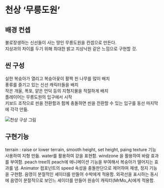 
# 천상 ‘무릉도원’ 


## 배경 컨셉
불로장생하는 신선들이 사는 땅인 무릉도원을 컨셉으로 만든다.  
지상과의 차이를 두기 위해 최대한 밝고 지상낙원 같은 느낌으로 구현할 것.   


## 씬 구성
실한 복숭아가 열리고 복숭아꽃이 활짝 핀 나무를 많이 배치  
풍류를 즐기고 있는 신선 캐릭터들을 배치  
작은 개울, 폭포, 얕은 언덕 등의 지형지물을 적절하게 배치  
플레이어는 무릉도원의 입구에서 시작  
키보드 조작으로 씬을 전환함과 함께 충돌하면 씬을 전환할 수 있는 입구를 동선 마지막에 각각 만듦.  

![천상 구상 그림](https://user-images.githubusercontent.com/89967438/203480520-2bbabf34-3edf-4eed-a905-c6729dbf6657.png)

## 구현기능
terrain :  raise or lower terrain, smooth height, set height, paing texture 기능 사용하여 지형 만듦.
water를 활용하여 강을 표현함. 
windzone 을 활용하여 바람 효과를 부여함.
peach tree의 peach에 애니메이션 기능을 부여해서 복숭아가 떨어지는 효과를 냄. Animator 컴포넌트의 speed 속성을 충돌판단으로 제어하여 재생, 정지 기능을 구현함.
음영이 분절적인 셰이더를 만들어 수박에게 적용함. 
외곽선을 표시하는 동시에 음영이 분절적으로 보인느 셰이더를 만들어 원숭이 캐릭터(MrMo_A)에게 적용함. 
